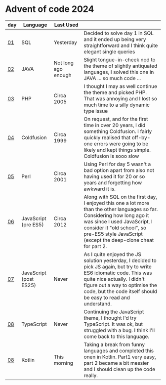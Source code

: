 # Advent of code 2024

| day            | Language               | Last Used           |                                                                                                                                                                                                                                                           |
|----------------|------------------------|---------------------|-----------------------------------------------------------------------------------------------------------------------------------------------------------------------------------------------------------------------------------------------------------|
| [01](./day01/) | SQL                    | Yesterday           | Decided to solve day 1 in SQL and it ended up being very straightforward and I think quite elegant single queries                                                                                                                                         |
| [02](./day02/) | JAVA                   | Not long ago enough | Slight tongue-in-cheek nod to the theme of slightly antiquated languages, I solved this one in JAVA ... so much code ...                                                                                                                                  |
| [03](./day03/) | PHP                    | Circa 2005          | I thought I may as well continue the theme and picked PHP. That was annoying and I lost so much time to a silly dynamic type issue                                                                                                                        |
| [04](./day04/) | Coldfusion             | Circa 1999          | On request, and for the first time in over 20 years, I did something Coldfusion. I fairly quickly realised that off-by-one errors were going to be likely and kept things simple. Coldfusion is sooo slow                                                 |
| [05](./day05/) | Perl                   | Circa 2001          | Using Perl for day 5 wasn't a bad option apart from also not having used it for 20 or so years and forgetting  how awkward it is.                                                                                                                         |
| [06](./day06/) | JavaScript (pre ES5)   | Circa 2012          | Along with SQL on the first day, I enjoyed this one a lot more than the other languages so far. Considering how long ago it was since I used JavaScript, I consider it "old school", so pre-ES5 style JavaScript (except the deep-clone cheat for part 2. |
| [07](./day07/) | JavaScript (post ES25) | Never               | As I quite enjoyed the JS solution yesterday, I decided to pick JS again, but try to write ES6 idiomatic code. This was quite nice actually. I didn't figure out a way to optimise the code, but the code itself should be easy to read and understand.   |
| [08](./day08/) | TypeScript             | Never               | Continuing the JavaScript theme, I thought I'd try TypeScript. It was ok, but struggled with a bug. I think I'll come back to this language.                                                                                                              |
| [08](./day09/) | Kotlin                 | This morning        | Taking a break from funny languages and completed this onen in Kotlin. Part1 very easy, part 2 became a bit messier and I should clean up the code really.                                                                                                |
